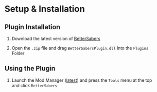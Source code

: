 # Setup & Installation

## Plugin Installation
1. Download the latest version of [BetterSabers](https://www.nexusmods.com/starwarsbattlefront22017/mods/16?tab=files)

2. Open the `.zip` file and drag `BetterSabersPlugin.dll` Into the `Plugins` Folder

## Using the Plugin

1. Launch the Mod Manager ([latest](https://github.com/CadeEvs/FrostyToolsuite/releases)) and press the `Tools` menu at the top and click `BetterSabers`